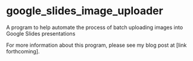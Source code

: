 # google_slides_image_uploader
A program to help automate the process of batch uploading images into Google Slides presentations

For more information about this program, please see my blog post at [link forthcoming].
